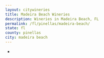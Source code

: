 ```yaml
---
layout: citywineries
title: Madeira Beach Wineries
description: Wineries in Madeira Beach, FL
permalink: /fl/pinellas/madeira-beach/
state: fl
county: pinellas
city: madeira beach
---
```

-
